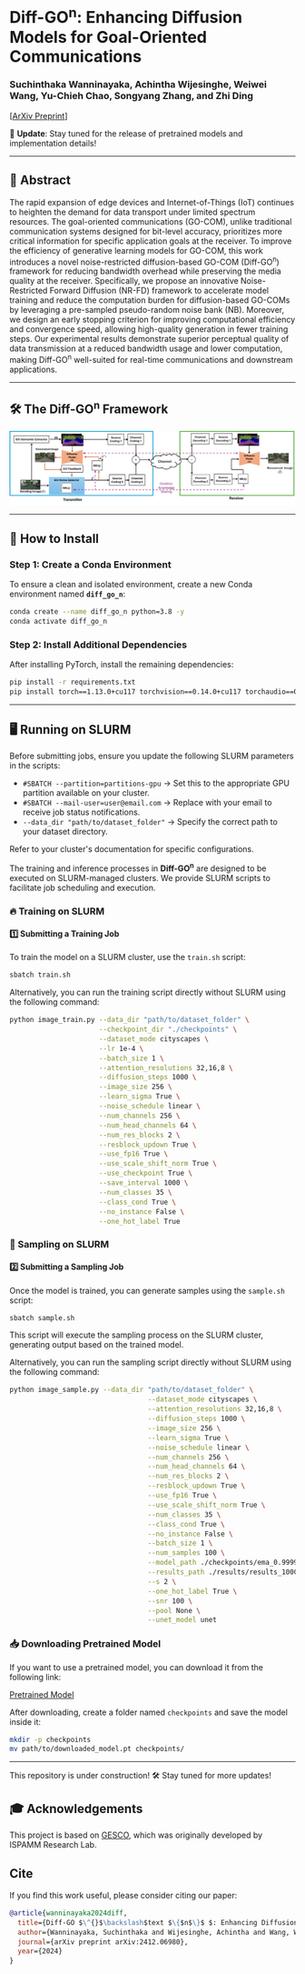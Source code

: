# Diff-GO<sup>n</sup>: Enhancing Diffusion Models for Goal-Oriented Communications

### Suchinthaka Wanninayaka, Achintha Wijesinghe, Weiwei Wang, Yu-Chieh Chao, Songyang Zhang, and Zhi Ding
[[ArXiv Preprint](https://arxiv.org/abs/2412.06980)]

📢 **Update**: Stay tuned for the release of pretrained models and implementation details!  

---

## 📄 Abstract  
The rapid expansion of edge devices and Internet-of-Things (IoT) continues to heighten the demand for data transport under limited spectrum resources. The goal-oriented communications (GO-COM), unlike traditional communication systems designed for bit-level accuracy, prioritizes more critical information for specific application goals at the receiver. To improve the efficiency of generative learning models for GO-COM, this work introduces a novel noise-restricted diffusion-based GO-COM (Diff-GO<sup>n</sup>) framework for reducing bandwidth overhead while preserving the media quality at the receiver. Specifically, we propose an innovative Noise-Restricted Forward Diffusion (NR-FD) framework to accelerate model training and reduce the computation burden for diffusion-based GO-COMs by leveraging a pre-sampled pseudo-random noise bank (NB). Moreover, we design an early stopping criterion for improving computational efficiency and convergence speed, allowing high-quality generation in fewer training steps. Our experimental results demonstrate superior perceptual quality of data transmission at a reduced bandwidth usage and lower computation, making Diff-GO<sup>n</sup> well-suited for real-time communications and downstream applications.

---

## 🛠️ The Diff-GO<sup>n</sup> Framework 
![Architecture](architechture.png)  

---

## 🚀 How to Install

### Step 1: Create a Conda Environment
To ensure a clean and isolated environment, create a new Conda environment named **`diff_go_n`**:

```bash
conda create --name diff_go_n python=3.8 -y
conda activate diff_go_n
```



### Step 2: Install Additional Dependencies
After installing PyTorch, install the remaining dependencies:

```bash
pip install -r requirements.txt
pip install torch==1.13.0+cu117 torchvision==0.14.0+cu117 torchaudio==0.13.0 --extra-index-url https://download.pytorch.org/whl/cu117
```

---
## 🖥️ Running on SLURM

Before submitting jobs, ensure you update the following SLURM parameters in the scripts:

- `#SBATCH --partition=partitions-gpu` → Set this to the appropriate GPU partition available on your cluster.
- `#SBATCH --mail-user=user@email.com` → Replace with your email to receive job status notifications.
- `--data_dir "path/to/dataset_folder"` → Specify the correct path to your dataset directory.

Refer to your cluster's documentation for specific configurations.

The training and inference processes in **Diff-GO<sup>n</sup>** are designed to be executed on SLURM-managed clusters. We provide SLURM scripts to facilitate job scheduling and execution.

### 🔥 Training on SLURM

#### **1️⃣ Submitting a Training Job**
To train the model on a SLURM cluster, use the `train.sh` script:

```bash
sbatch train.sh
```

Alternatively, you can run the training script directly without SLURM using the following command:

```bash
python image_train.py --data_dir "path/to/dataset_folder" \
                      --checkpoint_dir "./checkpoints" \
                      --dataset_mode cityscapes \
                      --lr 1e-4 \
                      --batch_size 1 \
                      --attention_resolutions 32,16,8 \
                      --diffusion_steps 1000 \
                      --image_size 256 \
                      --learn_sigma True \
                      --noise_schedule linear \
                      --num_channels 256 \
                      --num_head_channels 64 \
                      --num_res_blocks 2 \
                      --resblock_updown True \
                      --use_fp16 True \
                      --use_scale_shift_norm True \
                      --use_checkpoint True \
                      --save_interval 1000 \
                      --num_classes 35 \
                      --class_cond True \
                      --no_instance False \
                      --one_hot_label True
```

### 🎨 Sampling on SLURM

#### **2️⃣ Submitting a Sampling Job**
Once the model is trained, you can generate samples using the `sample.sh` script:

```bash
sbatch sample.sh
```

This script will execute the sampling process on the SLURM cluster, generating output based on the trained model.

Alternatively, you can run the sampling script directly without SLURM using the following command:

```bash
python image_sample.py --data_dir "path/to/dataset_folder" \
                                  --dataset_mode cityscapes \
                                  --attention_resolutions 32,16,8 \
                                  --diffusion_steps 1000 \
                                  --image_size 256 \
                                  --learn_sigma True \
                                  --noise_schedule linear \
                                  --num_channels 256 \
                                  --num_head_channels 64 \
                                  --num_res_blocks 2 \
                                  --resblock_updown True \
                                  --use_fp16 True \
                                  --use_scale_shift_norm True \
                                  --num_classes 35 \
                                  --class_cond True \
                                  --no_instance False \
                                  --batch_size 1 \
                                  --num_samples 100 \
                                  --model_path ./checkpoints/ema_0.9999_100000.pt \
                                  --results_path ./results/results_100000 \
                                  --s 2 \
                                  --one_hot_label True \
                                  --snr 100 \
                                  --pool None \
                                  --unet_model unet
```

### 📥 Downloading Pretrained Model
If you want to use a pretrained model, you can download it from the following link:

[Pretrained Model](https://drive.google.com/file/d/1eGBopLWfVAO__7fZ7cRJVwl-iEl3Vtoy/view?usp=drive_link)

After downloading, create a folder named `checkpoints` and save the model inside it:

```bash
mkdir -p checkpoints
mv path/to/downloaded_model.pt checkpoints/
```


---
This repository is under construction! 🛠️ Stay tuned for more updates!
## 🎓 Acknowledgements
This project is based on [GESCO](https://github.com/ispamm/GESCO/), which was originally developed by ISPAMM Research Lab.

## Cite
If you find this work useful, please consider citing our paper:

```bibtex
@article{wanninayaka2024diff,
  title={Diff-GO $\^{}$\backslash$text $\{$n$\}$ $: Enhancing Diffusion Models for Goal-Oriented Communications},
  author={Wanninayaka, Suchinthaka and Wijesinghe, Achintha and Wang, Weiwei and Chao, Yu-Chieh and Zhang, Songyang and Ding, Zhi},
  journal={arXiv preprint arXiv:2412.06980},
  year={2024}
}
```
```